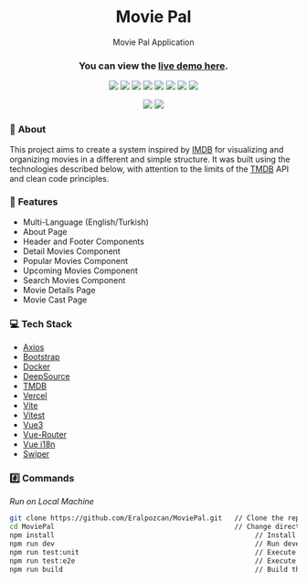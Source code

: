 <h1 align="center">Movie Pal</h1>

<p align="center"> Movie Pal Application </p>
<h3 align="center">You can view the <a href="https://moviepal.vercel.app/"> live demo here</a>.</h3>

<div align="center">
<img src="https://img.shields.io/badge/vuejs-%2335495e.svg?style=for-the-badge&logo=vuedotjs&logoColor=%234FC08D"></img>
<img src="https://img.shields.io/badge/Vite-646CFF?style=for-the-badge&logo=vite&logoColor=FFD62E"></img>
<img src="https://img.shields.io/badge/Bootstrap-563D7C?style=for-the-badge&logo=bootstrap&logoColor=white"></img>
<img src="https://img.shields.io/badge/Sentry-black?style=for-the-badge&logo=Sentry&logoColor=#362D59"></img>
<img src="https://img.shields.io/badge/Vitest-6E9F18?style=for-the-badge&logo=vitest&logoColor=FCC72C"></img>
<img src="https://img.shields.io/badge/axios-5B4FED?style=for-the-badge&logo=axios&logoColor=white"></img>
<img src="https://img.shields.io/badge/TMDB-000000?style=for-the-badge&logo=themoviedatabase&logoColor=2CBBD0"></img>
<img src="https://img.shields.io/badge/Vercel-000000?style=for-the-badge&logo=vercel&logoColor=white"></img>


<img src="https://app.deepsource.com/gh/Eralpozcan/MoviePal.svg/?label=active+issues&show_trend=true&token=rM-0V8VXS2Oebuic8Q3ZWw2t)](https://app.deepsource.com/gh/Eralpozcan/MoviePal/?ref=repository-badge"></img>
<img src="https://app.deepsource.com/gh/Eralpozcan/MoviePal.svg/?label=resolved+issues&show_trend=true&token=rM-0V8VXS2Oebuic8Q3ZWw2t)](https://app.deepsource.com/gh/Eralpozcan/MoviePal/?ref=repository-badge"></img>

</div>


### 📔 **About**

This project aims to create a system inspired by [IMDB](https://www.imdb.com) for visualizing and organizing movies in a different and simple structure. It was built using the technologies described below, with attention to the limits of the [TMDB](https://www.themoviedb.org/) API and clean code principles.


### 📜 **Features**
- Multi-Language (English/Turkish)
- About Page
- Header and Footer Components
- Detail Movies Component
- Popular Movies Component
- Upcoming Movies Component
- Search Movies Component
- Movie Details Page
- Movie Cast Page


### 💻 **Tech Stack**

- [Axios](https://axios-http.com/)
- [Bootstrap](https://getbootstrap.com/)
- [Docker](https://www.docker.com/)
- [DeepSource](https://deepsource.io/)
- [TMDB](https://www.themoviedb.org/)
- [Vercel](https://vercel.com/)
- [Vite](https://vitejs.dev/)
- [Vitest](https://vitest.dev/)
- [Vue3](https://vuejs.org/)
- [Vue-Router](https://router.vuejs.org/)
- [Vue i18n](https://vue-i18n.intlify.dev/)
- [Swiper](https://swiperjs.com/)


### #️⃣ **Commands**

_Run on Local Machine_

```sh
git clone https://github.com/Eralpozcan/MoviePal.git   // Clone the repository.
cd MoviePal                                            // Change directory.
npm install                                                 // Install dependencies.
npm run dev                                                 // Run development mode.
npm run test:unit                                           // Execute unit tests.
npm run test:e2e                                            // Execute end-to-end tests.
npm run build                                               // Build the project.
```

